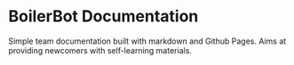 # BoilerBot Documentation

Simple team documentation built with markdown and Github Pages. Aims at providing newcomers with self-learning materials.
